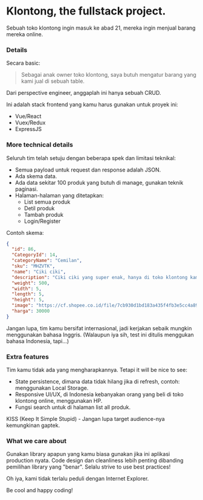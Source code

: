 # Klontong, the fullstack project.

Sebuah toko klontong ingin masuk ke abad 21, mereka ingin menjual barang mereka online.

### Details

Secara basic:

> Sebagai anak owner toko klontong, saya butuh mengatur barang yang kami jual di sebuah table.

Dari perspective engineer, anggaplah ini hanya sebuah CRUD.

Ini adalah stack frontend yang kamu harus gunakan untuk proyek ini:

- Vue/React
- Vuex/Redux
- ExpressJS

### More technical details

Seluruh tim telah setuju dengan beberapa spek dan limitasi teknikal:

- Semua payload untuk request dan response adalah JSON.
- Ada skema data.
- Ada data sekitar 100 produk yang butuh di manage, gunakan teknik paginasi.
- Halaman-halaman yang ditetapkan:
  - List semua produk
  - Detil produk
  - Tambah produk
  - Login/Register

Contoh skema:

```json
{
  "id": 86,
  "CategoryId": 14,
  "categoryName": "Cemilan",
  "sku": "MHZVTK",
  "name": "Ciki ciki",
  "description": "Ciki ciki yang super enak, hanya di toko klontong kami",
  "weight": 500,
  "width": 5,
  "length": 5,
  "height": 5,
  "image": "https://cf.shopee.co.id/file/7cb930d1bd183a435f4fb3e5cc4a896b",
  "harga": 30000
}
```

Jangan lupa, tim kamu bersifat internasional, jadi kerjakan
sebaik mungkin menggunakan bahasa Inggris.
(Walaupun iya sih, test ini ditulis menggukan bahasa Indonesia, tapi...)

### Extra features

Tim kamu tidak ada yang mengharapkannya. Tetapi it will be nice to see:

- State persistence, dimana data tidak hilang jika di refresh, contoh: menggunakan Local Storage.
- Responsive UI/UX, di Indonesia kebanyakan orang yang beli di toko klontong online, menggunakan HP.
- Fungsi search untuk di halaman list all produk.

KISS (Keep It Simple Stupid) - Jangan lupa target audience-nya kemungkinan gaptek.

### What we care about

Gunakan library apapun yang kamu biasa gunakan jika ini aplikasi production nyata.
Code design dan cleanliness lebih penting dibanding pemilihan library yang "benar".
Selalu strive to use best practices!

Oh iya, kami tidak terlalu peduli dengan Internet Explorer.

Be cool and happy coding!
